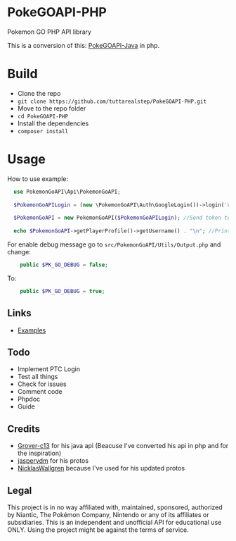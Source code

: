 # PokeGOAPI-PHP
Pokemon GO PHP API library

This is a conversion of this: [PokeGOAPI-Java](https://github.com/Grover-c13/PokeGOAPI-Java) in php.

# Build
  - Clone the repo
  - `` git clone https://github.com/tuttarealstep/PokeGOAPI-PHP.git ``
  - Move to the repo folder
  - `` cd PokeGOAPI-PHP ``
  - Install the dependencies
  - `` composer install ``

# Usage
How to use example:

```php
  use PokemonGoAPI\Api\PokemonGoAPI;
  
  $PokemonGoAPILogin = (new \PokemonGoAPI\Auth\GoogleLogin())->login('username', 'password'); //Use Google for login and retrive token
  
  $PokemonGoAPI = new PokemonGoAPI($PokemonGoAPILogin); //Send token to the api
  
  echo $PokemonGoAPI->getPlayerProfile()->getUsername() . "\n"; //Print User Username
```

For enable debug message go to ``src/PokemonGoAPI/Utils/Output.php`` and change:
```php
    public $PK_GO_DEBUG = false;
 ```

To:

```php
    public $PK_GO_DEBUG = true;
 ```

## Links
  - [Examples](https://github.com/tuttarealstep/PokeGOAPI-PHP/tree/master/examples)

## Todo
  - Implement PTC Login
  - Test all things
  - Check for issues
  - Comment code
  - Phpdoc
  - Guide

## Credits
- [Grover-c13](https://github.com/Grover-c13) for his java api (Beacuse I've converted his api in php and for the inspiration)
- [jaspervdm](https://github.com/jaspervdm/pogoprotos-php) for his protos
- [NicklasWallgren](https://github.com/NicklasWallgren/PokemonGoAPI-PHP) because I've used for his updated protos

## Legal
This project is in no way affiliated with, maintained, sponsored, authorized by Niantic, The Pokémon Company, Nintendo or any of its affiliates or subsidiaries. This is an independent and unofficial API for educational use ONLY. Using the project might be against the terms of service.